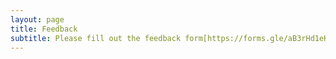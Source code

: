 ```yaml
---
layout: page
title: Feedback
subtitle: Please fill out the feedback form[https://forms.gle/aB3rHd1eKSViSZJA6]! All responses are anonymous. 
---
```

